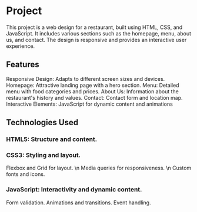 # Project 
This project is a web design for a restaurant, built using HTML, CSS, and JavaScript. It includes various sections such as the homepage, menu, about us, and contact. The design is responsive and provides an interactive user experience.

## Features
Responsive Design: Adapts to different screen sizes and devices.
Homepage: Attractive landing page with a hero section.
Menu: Detailed menu with food categories and prices.
About Us: Information about the restaurant's history and values.
Contact: Contact form and location map.
Interactive Elements: JavaScript for dynamic content and animations

## Technologies Used
### HTML5: Structure and content.
### CSS3: Styling and layout.
Flexbox and Grid for layout.
\n Media queries for responsiveness.
\n Custom fonts and icons.
### JavaScript: Interactivity and dynamic content.
Form validation.
Animations and transitions.
Event handling.
